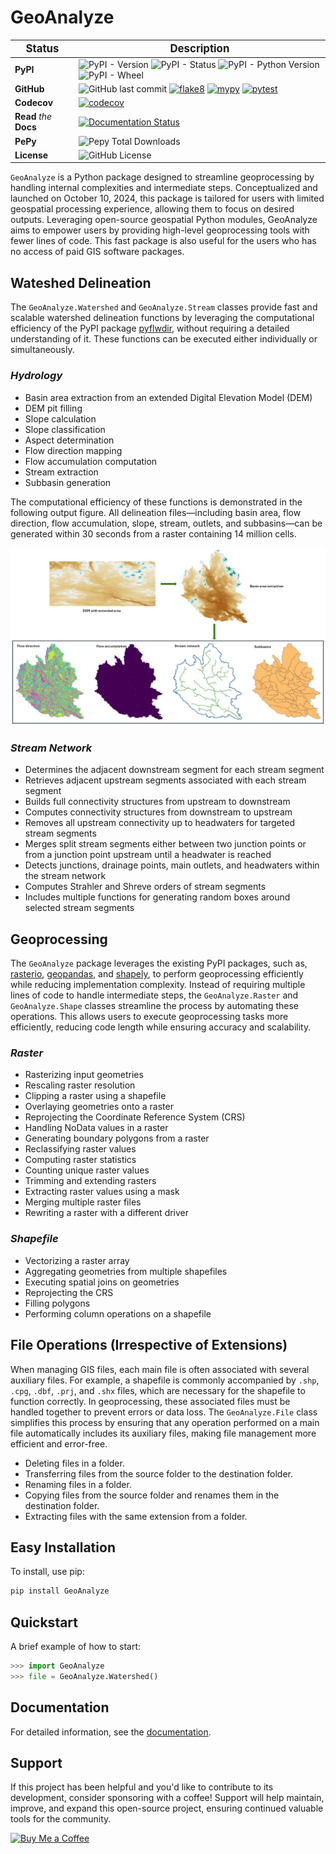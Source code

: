 # GeoAnalyze

| <big>Status</big> | <big>Description</big> |
| --- | --- |
| **PyPI**| ![PyPI - Version](https://img.shields.io/pypi/v/GeoAnalyze) ![PyPI - Status](https://img.shields.io/pypi/status/GeoAnalyze) ![PyPI - Python Version](https://img.shields.io/pypi/pyversions/GeoAnalyze) ![PyPI - Wheel](https://img.shields.io/pypi/wheel/GeoAnalyze) |
| **GitHub** | ![GitHub last commit](https://img.shields.io/github/last-commit/debpal/GeoAnalyze) [![flake8](https://github.com/debpal/GeoAnalyze/actions/workflows/linting.yml/badge.svg)](https://github.com/debpal/GeoAnalyze/actions/workflows/linting.yml) [![mypy](https://github.com/debpal/GeoAnalyze/actions/workflows/typing.yml/badge.svg)](https://github.com/debpal/GeoAnalyze/actions/workflows/typing.yml) [![pytest](https://github.com/debpal/GeoAnalyze/actions/workflows/testing.yml/badge.svg)](https://github.com/debpal/GeoAnalyze/actions/workflows/testing.yml) |
| **Codecov** | [![codecov](https://codecov.io/gh/debpal/GeoAnalyze/graph/badge.svg?token=9OW3TRHI7C)](https://codecov.io/gh/debpal/GeoAnalyze)  |
| **Read** _the_ **Docs** | [![Documentation Status](https://readthedocs.org/projects/geoanalyze/badge/?version=latest)](https://geoanalyze.readthedocs.io/en/latest/?badge=latest) |
| **PePy** | ![Pepy Total Downloads](https://img.shields.io/pepy/dt/GeoAnalyze) |
| **License** | ![GitHub License](https://img.shields.io/github/license/debpal/GeoAnalyze) |


`GeoAnalyze` is a Python package designed to streamline geoprocessing by handling internal complexities and intermediate steps. Conceptualized and launched on October 10, 2024, this package is tailored for users with limited geospatial processing experience, allowing them to focus on desired outputs. Leveraging open-source geospatial Python modules, GeoAnalyze aims to empower users by providing high-level geoprocessing tools with fewer lines of code. This fast package is also useful for the users who has no access of paid GIS software packages.


## Wateshed Delineation

The `GeoAnalyze.Watershed` and `GeoAnalyze.Stream` classes provide fast and scalable watershed delineation functions by leveraging the computational efficiency of the PyPI package 
[pyflwdir](https://github.com/Deltares/pyflwdir), without requiring a detailed understanding of it. These functions can be executed either individually or simultaneously.

### *Hydrology*

- Basin area extraction from an extended Digital Elevation Model (DEM)
- DEM pit filling
- Slope calculation
- Slope classification
- Aspect determination
- Flow direction mapping
- Flow accumulation computation
- Stream extraction
- Subbasin generation


The computational efficiency of these functions is demonstrated in the following output figure.
All delineation files—including basin area, flow direction, flow accumulation, slope, stream, outlets, and subbasins—can be generated within 30 seconds from a raster containing 14 million cells.

![All delineation files from DEM](https://github.com/debpal/GeoAnalyze/raw/main/docs/_static/dem_all_delineation.png)



### *Stream Network*

- Determines the adjacent downstream segment for each stream segment
- Retrieves adjacent upstream segments associated with each stream segment
- Builds full connectivity structures from upstream to downstream
- Computes connectivity structures from downstream to upstream
- Removes all upstream connectivity up to headwaters for targeted stream segments
- Merges split stream segments either between two junction points or from a junction point upstream until a headwater is reached
- Detects junctions, drainage points, main outlets, and headwaters within the stream network
- Computes Strahler and Shreve orders of stream segments
- Includes multiple functions for generating random boxes around selected stream segments


## Geoprocessing

The `GeoAnalyze` package leverages the existing PyPI packages, such as, [rasterio](https://github.com/rasterio/rasterio),
[geopandas](https://github.com/geopandas/geopandas), and [shapely](https://github.com/shapely/shapely),
to perform geoprocessing efficiently while reducing implementation complexity.
Instead of requiring multiple lines of code to handle intermediate steps,
the `GeoAnalyze.Raster` and `GeoAnalyze.Shape` classes streamline the process by automating these operations.
This allows users to execute geoprocessing tasks more efficiently, reducing code length while ensuring accuracy and scalability.

### *Raster*
  
- Rasterizing input geometries
- Rescaling raster resolution
- Clipping a raster using a shapefile
- Overlaying geometries onto a raster
- Reprojecting the Coordinate Reference System (CRS)
- Handling NoData values in a raster  
- Generating boundary polygons from a raster
- Reclassifying raster values
- Computing raster statistics
- Counting unique raster values
- Trimming and extending rasters
- Extracting raster values using a mask
- Merging multiple raster files
- Rewriting a raster with a different driver


### *Shapefile*

- Vectorizing a raster array
- Aggregating geometries from multiple shapefiles
- Executing spatial joins on geometries
- Reprojecting the CRS
- Filling polygons
- Performing column operations on a shapefile



## File Operations (Irrespective of Extensions)

When managing GIS files, each main file is often associated with several auxiliary files. For example, a shapefile
is commonly accompanied by `.shp`, `.cpg`, `.dbf`, `.prj`, and `.shx` files, which are necessary for the shapefile to function correctly.
In geoprocessing, these associated files must be handled together to prevent errors or data loss.
The `GeoAnalyze.File` class simplifies this process by ensuring that any operation performed
on a main file automatically includes its auxiliary files, making file management more efficient and error-free.

* Deleting files in a folder.
* Transferring files from the source folder to the destination folder.
* Renaming files in a folder.
* Copying files from the source folder and renames them in the destination folder.
* Extracting files with the same extension from a folder.

## Easy Installation

To install, use pip:

```bash
pip install GeoAnalyze
```

## Quickstart
A brief example of how to start:

```python
>>> import GeoAnalyze
>>> file = GeoAnalyze.Watershed()
```

## Documentation

For detailed information, see the [documentation](http://geoanalyze.readthedocs.io/).

## Support

If this project has been helpful and you'd like to contribute to its development, consider sponsoring with a coffee! Support will help maintain, improve, and expand this open-source project, ensuring continued valuable tools for the community.


[![Buy Me a Coffee](https://img.shields.io/badge/☕_Buy_me_a_coffee-FFDD00?style=for-the-badge)](https://www.buymeacoffee.com/debasish_pal)






